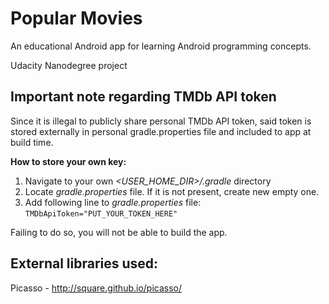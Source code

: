 # Popular Movies

An educational Android app for learning Android programming concepts.

Udacity Nanodegree project

## Important note regarding TMDb API token  
Since it is illegal to publicly share personal TMDb API token, said token is stored externally
in personal gradle.properties file and included to app at build time.  

__How to store your own key:__
1. Navigate to your own *<USER_HOME_DIR>/.gradle* directory
2. Locate *gradle.properties* file. If it is not present, create new empty one.
3. Add following line to *gradle.properties* file: `TMDbApiToken="PUT_YOUR_TOKEN_HERE"`

Failing to do so, you will not be able to build the app.

## External libraries used:
Picasso - http://square.github.io/picasso/



